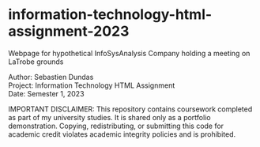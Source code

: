 # information-technology-html-assignment-2023
Webpage for hypothetical InfoSysAnalysis Company holding a meeting on LaTrobe grounds

Author: Sebastien Dundas  
Project: Information Technology HTML Assignment  
Date: Semester 1, 2023  

IMPORTANT DISCLAIMER: This repository contains coursework completed as part of my university studies.
It is shared only as a portfolio demonstration.
Copying, redistributing, or submitting this code for academic credit violates academic integrity policies and is prohibited.
